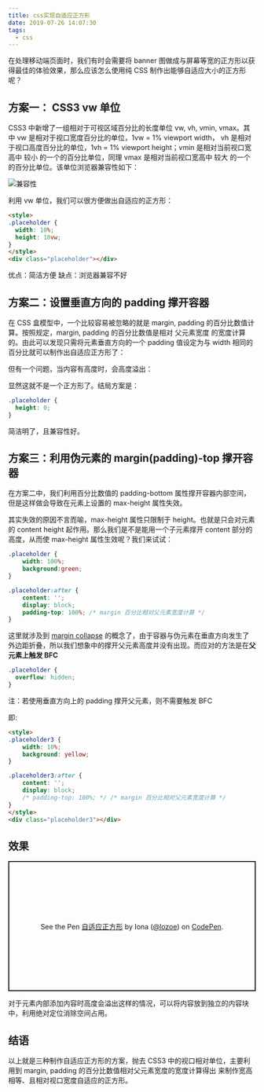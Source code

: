 ```yaml
---
title: css实现自适应正方形
date: 2019-07-26 14:07:30
tags:
  - css
---
```


在处理移动端页面时，我们有时会需要将 banner 图做成与屏幕等宽的正方形以获得最佳的体验效果，那么应该怎么使用纯 CSS 制作出能够自适应大小的正方形呢？

## 方案一： CSS3 vw 单位

CSS3 中新增了一组相对于可视区域百分比的长度单位 vw, vh, vmin, vmax。其中 vw 是相对于视口宽度百分比的单位，1vw = 1% viewport width， vh 是相对于视口高度百分比的单位，1vh = 1% viewport height；vmin 是相对当前视口宽高中 较小 的一个的百分比单位，同理 vmax 是相对当前视口宽高中 较大 的一个的百分比单位。该单位浏览器兼容性如下：
<!-- more -->
![兼容性](兼容性.png)

利用 vw 单位，我们可以很方便做出自适应的正方形：

```html
<style>
.placeholder {
  width: 10%;
  height: 10vw;
}
</style>
<div class="placeholder"></div>
```

优点：简洁方便
缺点：浏览器兼容不好

## 方案二：设置垂直方向的 padding 撑开容器

在 CSS 盒模型中，一个比较容易被忽略的就是 margin, padding 的百分比数值计算。按照规定，margin, padding 的百分比数值是相对 父元素宽度 的宽度计算的。由此可以发现只需将元素垂直方向的一个 padding 值设定为与 width 相同的百分比就可以制作出自适应正方形了：

但有一个问题，当内容有高度时，会高度溢出：

显然这就不是一个正方形了。结局方案是：

```css
.placeholder {  
  height: 0;
}
```

简洁明了，且兼容性好。

## 方案三：利用伪元素的 margin(padding)-top 撑开容器

在方案二中，我们利用百分比数值的 padding-bottom 属性撑开容器内部空间，但是这样做会导致在元素上设置的 max-height 属性失效。

其实失效的原因不言而喻，max-height 属性只限制于 height。也就是只会对元素的 content height 起作用。那么我们是不是能用一个子元素撑开 content 部分的高度，从而使 max-height 属性生效呢？我们来试试：

```css
.placeholder {
    width: 100%;
    background:green;
}

.placeholder:after {
    content: '';
    display: block;
    padding-top: 100%; /* margin 百分比相对父元素宽度计算 */
}
```

这里就涉及到 [margin collapse](https://developer.mozilla.org/en-US/docs/Web/CSS/CSS_Box_Model/Mastering_margin_collapsing) 的概念了，由于容器与伪元素在垂直方向发生了外边距折叠，所以我们想象中的撑开父元素高度并没有出现。而应对的方法是在**父元素上触发 BFC**

```css
.placeholder {
  overflow: hidden;
}
```

注：若使用垂直方向上的 padding 撑开父元素，则不需要触发 BFC

即:

```html
<style>
.placeholder3 {
    width: 10%;
    background: yellow;
}

.placeholder3:after {
    content: '';
    display: block;
    /* padding-top: 100%; */ /* margin 百分比相对父元素宽度计算 */
}
</style>
<div class="placeholder3"></div>
```

## 效果

<p class="codepen" data-height="265" data-theme-id="0" data-default-tab="css,result" data-user="lozoe" data-slug-hash="bXwaEW" style="height: 265px; box-sizing: border-box; display: flex; align-items: center; justify-content: center; border: 2px solid; margin: 1em 0; padding: 1em;" data-pen-title="自适应正方形">
  <span>See the Pen <a href="https://codepen.io/lozoe/pen/bXwaEW/">
  自适应正方形</a> by Iona (<a href="https://codepen.io/lozoe">@lozoe</a>)
  on <a href="https://codepen.io">CodePen</a>.</span>
</p>
<script async src="https://static.codepen.io/assets/embed/ei.js"></script>

对于元素内部添加内容时高度会溢出这样的情况，可以将内容放到独立的内容块中，利用绝对定位消除空间占用。

## 结语

以上就是三种制作自适应正方形的方案，抛去 CSS3 中的视口相对单位，主要利用到 margin, padding 的百分比数值相对父元素宽度的宽度计算得出 来制作宽高相等、且相对视口宽度自适应的正方形。
